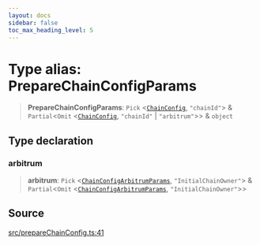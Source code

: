```yaml
---
layout: docs
sidebar: false
toc_max_heading_level: 5
---
```


# Type alias: PrepareChainConfigParams

> **PrepareChainConfigParams**: `Pick` \<[`ChainConfig`](../../types/ChainConfig/type-aliases/ChainConfig.md), `"chainId"`\> & `Partial`\<`Omit` \<[`ChainConfig`](../../types/ChainConfig/type-aliases/ChainConfig.md), `"chainId"` \| `"arbitrum"`\>\> & `object`

## Type declaration

### arbitrum

> **arbitrum**: `Pick` \<[`ChainConfigArbitrumParams`](../../types/ChainConfig/type-aliases/ChainConfigArbitrumParams.md), `"InitialChainOwner"`\> & `Partial`\<`Omit` \<[`ChainConfigArbitrumParams`](../../types/ChainConfig/type-aliases/ChainConfigArbitrumParams.md), `"InitialChainOwner"`\>\>

## Source

[src/prepareChainConfig.ts:41](https://github.com/anegg0/arbitrum-orbit-sdk/blob/b24cbe9cd68eb30d18566196d2c909bd4086db10/src/prepareChainConfig.ts#L41)
